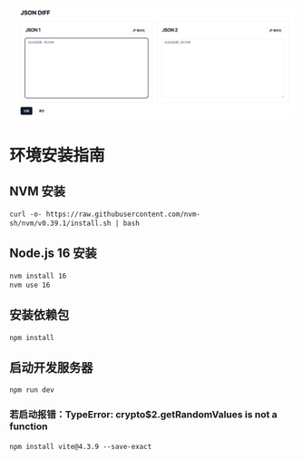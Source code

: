 ![img.png](images/img.png)
# 环境安装指南
## NVM 安装
``` 
curl -o- https://raw.githubusercontent.com/nvm-sh/nvm/v0.39.1/install.sh | bash
```
## Node.js 16 安装
```
nvm install 16
nvm use 16
```
## 安装依赖包
 ```
 npm install
 ```
## 启动开发服务器
```
npm run dev
```
### 若启动报错：TypeError: crypto$2.getRandomValues is not a function
```
npm install vite@4.3.9 --save-exact
```